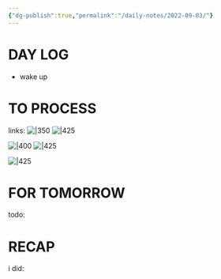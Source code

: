 ```yaml
---
{"dg-publish":true,"permalink":"/daily-notes/2022-09-03/"}
---
```



# DAY LOG
- wake up
# TO PROCESS
links:
![|350](https://i.imgur.com/WKnm2xH.png)
![|425](https://i.imgur.com/kOQtVIo.png)

![|400](https://i.imgur.com/0MdmHC1.png)
![|425](https://i.imgur.com/ceekjCg.png)

![|425](https://i.imgur.com/t3gGDbP.png)

# FOR TOMORROW
todo:
# RECAP
i did:


